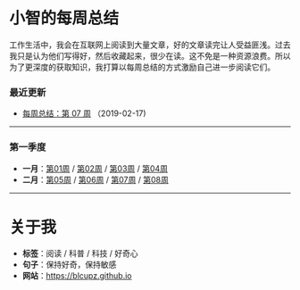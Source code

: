 # 小智的每周总结
工作生活中，我会在互联网上阅读到大量文章，好的文章读完让人受益匪浅。过去我只是认为他们写得好，然后收藏起来，很少在读。这不免是一种资源浪费。所以为了更深度的获取知识，我打算以每周总结的方式激励自己进一步阅读它们。


### 最近更新

* [每周总结：第 07 周](weekly/week_07.md)  （2019-02-17)

---

### 第一季度


* **一月**：[第01周](weekly/week_01.md) / [第02周](weekly/week_02.md) / [第03周](weekly/week_03.md) / [第04周](weekly/week_04.md)
* **二月**：[第05周](weekly/week_05.md) / [第06周](weekly/week_06.md) / [第07周](weekly/week_07.md) / [第08周](weekly/week_08.md)

---
# 关于我
* **标签**：阅读 / 科普 / 科技 / 好奇心
* **句子**：保持好奇，保持敏感
* **网站**：https://blcupz.github.io
